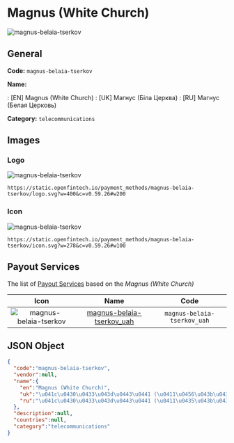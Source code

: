 
# Magnus (White Church) 
![magnus-belaia-tserkov](https://static.openfintech.io/payment_methods/magnus-belaia-tserkov/logo.svg?w=400&c=v0.59.26#w200)  

## General 
**Code:** `magnus-belaia-tserkov` 
 
**Name:** 
 
:	[EN] Magnus (White Church) 
:	[UK] Магнус (Біла Церква) 
:	[RU] Магнус (Белая Церковь) 
 
**Category:** `telecommunications` 
 

## Images 

### Logo 
![magnus-belaia-tserkov](https://static.openfintech.io/payment_methods/magnus-belaia-tserkov/logo.svg?w=400&c=v0.59.26#w200)  

```
https://static.openfintech.io/payment_methods/magnus-belaia-tserkov/logo.svg?w=400&c=v0.59.26#w200
```  

### Icon 
![magnus-belaia-tserkov](https://static.openfintech.io/payment_methods/magnus-belaia-tserkov/icon.svg?w=278&c=v0.59.26#w100)  

```
https://static.openfintech.io/payment_methods/magnus-belaia-tserkov/icon.svg?w=278&c=v0.59.26#w100
```  

## Payout Services 
 
The list of [Payout Services](/payout-services/) based on the _Magnus (White Church)_ 

|Icon|Name|Code| 
|:---:|:---:|:---:| 
|![magnus-belaia-tserkov](https://static.openfintech.io/payout_methods/magnus-belaia-tserkov/icon.svg?w=278&c=v0.59.26#w40) |[magnus-belaia-tserkov_uah](/payout-services/magnus-belaia-tserkov_uah/)|`magnus-belaia-tserkov_uah`| 
 

## JSON Object 

```json
{
  "code":"magnus-belaia-tserkov",
  "vendor":null,
  "name":{
    "en":"Magnus (White Church)",
    "uk":"\u041c\u0430\u0433\u043d\u0443\u0441 (\u0411\u0456\u043b\u0430 \u0426\u0435\u0440\u043a\u0432\u0430)",
    "ru":"\u041c\u0430\u0433\u043d\u0443\u0441 (\u0411\u0435\u043b\u0430\u044f \u0426\u0435\u0440\u043a\u043e\u0432\u044c)"
  },
  "description":null,
  "countries":null,
  "category":"telecommunications"
}
```  
